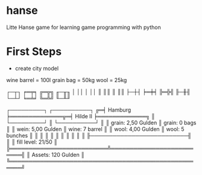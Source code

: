 # hanse
Litte Hanse game for learning game programming with python

First Steps
===========
* create city model

wine barrel = 100l
grain bag = 50kg
wool = 25kg

┌─┬┐ ╒═╤╕ ╔═╦╗ ╓─╥╖
│ ││ │ ││ ║ ║║ ║ ║║
├─┼┤ ╞═╪╡ ╠═╬╣ ╟─╫╢
└─┴┘ ╘═╧╛ ╚═╩╝ ╙─╨╜

  ┌─────────┐                ┌──────────┐
╔═╡ Hamburg ╞══════════════╦═╡ Hilde II ╞═════════════╗
║ └─────────┘              ║ └──────────┘             ║
║ grain: 2,50 Gulden       ║ grain:   0 bags          ║
║ wein:  5,00 Gulden       ║ wine:    7 barrel        ║
║ wool:  4,00 Gulden       ║ wool:    5 bunches       ║
║                          ║                          ║
║                          ║                          ║
║                          ║                          ║
║                          ╟──────────────────────────╢
║                          ║ fill level: 21/50        ║
╠══════════════════════════╩══════════════════════════╣
║ Assets: 120 Gulden                                  ║
╚═════════════════════════════════════════════════════╝

